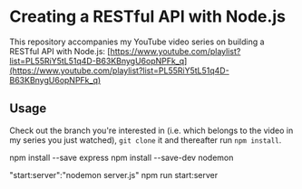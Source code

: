 # Creating a RESTful API with Node.js
This repository accompanies my YouTube video series on building a RESTful API with Node.js: [https://www.youtube.com/playlist?list=PL55RiY5tL51q4D-B63KBnygU6opNPFk_q](https://www.youtube.com/playlist?list=PL55RiY5tL51q4D-B63KBnygU6opNPFk_q)

## Usage
Check out the branch you're interested in (i.e. which belongs to the video in my series you just watched), ```git clone``` it and thereafter run ```npm install```.

npm install --save express
npm install --save-dev nodemon
    
"start:server":"nodemon server.js"
npm run start:server